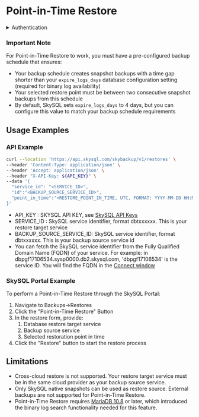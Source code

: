# Point-in-Time Restore

<details>
<summary>
Authentication
</summary>
<h3>
<ol>
<li>
Go to the SkySQL <a href="https://app.skysql.com/user-profile/api-keys">API Key management page</a>  and generate an API key
</li>
<li>
Export the value from the token field to an environment variable $API_KEY

```
export API_KEY='... key data ...'
```
</li>
<li>
Use it on subsequent request, e.g:

```bash
curl --request GET 'https://api.skysql.com/skybackup/v1/backups/schedules' --header "X-API-Key: ${API_KEY}"
```
</li>
</ol>
</details>

### Important Note

For Point-in-Time Restore to work, you must have a pre-configured backup schedule that ensures:

* Your backup schedule creates snapshot backups with a time gap shorter than your `expire_logs_days` database configuration setting (required for binary log availability)
* Your selected restore point must be between two consecutive snapshot backups from this schedule
* By default, SkySQL sets `expire_logs_days` to 4 days, but you can configure this value to match your backup schedule requirements

## Usage Examples

### API Example

```bash
curl --location 'https://api.skysql.com/skybackup/v1/restores' \
--header 'Content-Type: application/json' \
--header 'Accept: application/json' \
--header "X-API-Key: ${API_KEY}" \
--data '{
  "service_id": "<SERVICE_ID>",
  "id":"<BACKUP_SOURCE_SERVICE_ID>",
  "point_in_time":"<RESTORE_POINT_IN_TIME, UTC, FORMAT: YYYY-MM-DD HH:MM:SS>"
}'
```

- API_KEY : SKYSQL API KEY, see [SkySQL API Keys](https://app.skysql.com/user-profile/api-keys/)
- SERVICE_ID : SkySQL service identifier, format dbtxxxxxx. This is your restore target service
- BACKUP_SOURCE_SERVICE_ID: SkySQL service identifier, format dbtxxxxxx. This is your backup source service id
- You can fetch the SkySQL service identifier from the Fully Qualified Domain Name (FQDN) of your service. For example: in dbpgf17106534.sysp0000.db2.skysql.com, 'dbpgf17106534' is the service ID. You will find the FQDN in the [Connect window](https://app.skysql.com/dashboard)

### SkySQL Portal Example

To perform a Point-in-Time Restore through the SkySQL Portal:

<ol>
  <li>Navigate to Backups→Restores</li>
  <li>Click the "Point-in-Time Restore" Button</li>
  <li>In the restore form, provide:
    <ol>
      <li>Database restore target service</li>
      <li>Backup source service</li>
      <li>Selected restoration point in time</li>
    </ol>
  </li>
  <li>Click the "Restore" button to start the restore process</li>
</ol>

## Limitations

- Cross-cloud restore is not supported. Your restore target service must be in the same cloud provider as your backup source service.
- Only SkySQL native snapshots can be used as restore source. External backups are not supported for Point-in-Time Restore.
- Point-in-Time Restore requires [MariaDB 10.8](https://mariadb.com/kb/en/changes-improvements-in-mariadb-108/#mysqlbinlog-gtid-support) or later, which introduced the binary log search functionality needed for this feature.
